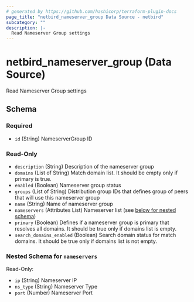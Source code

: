 ```yaml
---
# generated by https://github.com/hashicorp/terraform-plugin-docs
page_title: "netbird_nameserver_group Data Source - netbird"
subcategory: ""
description: |-
  Read Nameserver Group settings
---
```


# netbird_nameserver_group (Data Source)

Read Nameserver Group settings



<!-- schema generated by tfplugindocs -->
## Schema

### Required

- `id` (String) NameserverGroup ID

### Read-Only

- `description` (String) Description of the nameserver group
- `domains` (List of String) Match domain list. It should be empty only if primary is true.
- `enabled` (Boolean) Nameserver group status
- `groups` (List of String) Distribution group IDs that defines group of peers that will use this nameserver group
- `name` (String) Name of nameserver group
- `nameservers` (Attributes List) Nameserver list (see [below for nested schema](#nestedatt--nameservers))
- `primary` (Boolean) Defines if a nameserver group is primary that resolves all domains. It should be true only if domains list is empty.
- `search_domains_enabled` (Boolean) Search domain status for match domains. It should be true only if domains list is not empty.

<a id="nestedatt--nameservers"></a>
### Nested Schema for `nameservers`

Read-Only:

- `ip` (String) Nameserver IP
- `ns_type` (String) Nameserver Type
- `port` (Number) Nameserver Port

